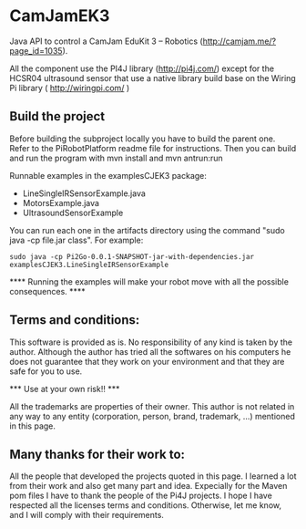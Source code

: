 # CamJamEK3

Java API to control a CamJam EduKit 3 – Robotics (http://camjam.me/?page_id=1035).

All the component use the PI4J library (http://pi4j.com/) except for the HCSR04 ultrasound sensor that use a native library build base on the Wiring Pi library ( http://wiringpi.com/ )


## Build the project
Before building the subproject locally you have to build the parent one. Refer to the PiRobotPlatform readme file for instructions.
Then you can build and run the program with mvn install and mvn antrun:run

Runnable examples in the examplesCJEK3 package:
* LineSingleIRSensorExample.java
* MotorsExample.java
* UltrasoundSensorExample

You can run each one in the artifacts directory using the command "sudo java -cp file.jar class". For example:

    sudo java -cp Pi2Go-0.0.1-SNAPSHOT-jar-with-dependencies.jar examplesCJEK3.LineSingleIRSensorExample


**** Running the examples will make your robot move with all the possible consequences. ****



## Terms and conditions:

This software is provided as is. No responsibility of any kind is taken by the author.
Although the author has tried all the softwares on his computers he does not guarantee that they work on your environment and that they are safe for you to use.

*** Use at your own risk!! ***

All the trademarks are properties of their owner.
This author is not related in any way to any entity (corporation, person, brand, trademark, …) mentioned in this page.

## Many thanks for their work to:
All the people that developed the projects quoted in this page. I learned a lot from their work and also get many part and idea.
Expecially for the Maven pom files I have to thank the people of the Pi4J projects.
I hope I have respected all the licenses terms and conditions. Otherwise, let me know, and I will comply with their requirements.
